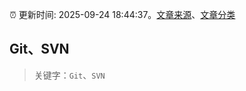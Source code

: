 :alarm_clock: 更新时间: 2025-09-24 18:44:37。[文章来源](/README.md)、[文章分类](/TAGS.md)

## Git、SVN


> 关键字：`Git`、`SVN`



